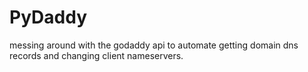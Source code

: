 # PyDaddy
messing around with the godaddy api to automate getting domain dns records and changing client nameservers.
